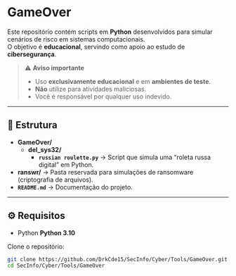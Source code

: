 # GameOver

Este repositório contém scripts em **Python** desenvolvidos para simular cenários de risco em sistemas computacionais.  
O objetivo é **educacional**, servindo como apoio ao estudo de **cibersegurança**.

> ⚠️ **Aviso importante**
>
> - Uso **exclusivamente educacional** e em **ambientes de teste**.  
> - **Não** utilize para atividades maliciosas.  
> - Você é responsável por qualquer uso indevido.  

---

## 📂 Estrutura

- **GameOver/**
  - **del_sys32/**
    - **`russian roulette.py`** → Script que simula uma “roleta russa digital” em Python.
- **ranswr/** → Pasta reservada para simulações de ransomware (criptografia de arquivos).  
- **`README.md`** → Documentação do projeto.

---

## ⚙️ Requisitos

- Python **Python 3.10**

Clone o repositório:
```bash
git clone https://github.com/DrkCde15/SecInfo/Cyber/Tools/GameOver.git
cd SecInfo/Cyber/Tools/GameOver
